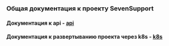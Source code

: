 ### Общая документация к проекту SevenSupport
#### Документация к api - [api](./api.md)
#### Документация к развертыванию проекта через k8s - [k8s](./k8s.md)